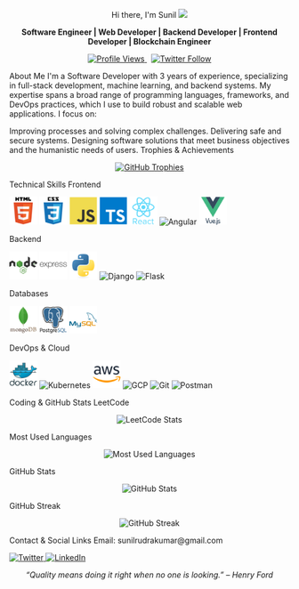 <p align="center">Hi there, I'm Sunil <img src="https://media.giphy.com/media/hvRJCLFzcasrR4ia7z/giphy.gif" width="28"></p>
<p align="center"> <strong>Software Engineer | Web Developer | Backend Developer | Frontend Developer | Blockchain Engineer</strong> </p> <p align="center"> <a href="https://komarev.com/ghpvc/?username=sunilrudrakumar"> <img src="https://komarev.com/ghpvc/?username=sunilrudrakumar&label=Profile%20views&color=0e75b6&style=flat" alt="Profile Views" /> </a> &nbsp; <a href="https://twitter.com/sunilrudrakumar"> <img src="https://img.shields.io/twitter/follow/sunilrudrakumar?logo=twitter&style=for-the-badge" alt="Twitter Follow" /> </a> </p>
About Me
I'm a Software Developer with 3 years of experience, specializing in full-stack development, machine learning, and backend systems. My expertise spans a broad range of programming languages, frameworks, and DevOps practices, which I use to build robust and scalable web applications. I focus on:

Improving processes and solving complex challenges.
Delivering safe and secure systems.
Designing software solutions that meet business objectives and the humanistic needs of users.
Trophies & Achievements
<p align="center"> <a href="https://github.com/ryo-ma/github-profile-trophy"> <img src="https://github-profile-trophy.vercel.app/?username=sunilrudrakumar&theme=onedark" alt="GitHub Trophies" /> </a> </p>
Technical Skills
Frontend
<p> <img src="https://raw.githubusercontent.com/devicons/devicon/master/icons/html5/html5-original-wordmark.svg" alt="HTML5" width="50" height="50" /> <img src="https://raw.githubusercontent.com/devicons/devicon/master/icons/css3/css3-original-wordmark.svg" alt="CSS3" width="50" height="50" /> <img src="https://raw.githubusercontent.com/devicons/devicon/master/icons/javascript/javascript-original.svg" alt="JavaScript" width="50" height="50" /> <img src="https://raw.githubusercontent.com/devicons/devicon/master/icons/typescript/typescript-original.svg" alt="TypeScript" width="50" height="50" /> <img src="https://raw.githubusercontent.com/devicons/devicon/master/icons/react/react-original-wordmark.svg" alt="React" width="50" height="50" /> <img src="https://angular.io/assets/images/logos/angular/angular.svg" alt="Angular" width="50" height="50" /> <img src="https://raw.githubusercontent.com/devicons/devicon/master/icons/vuejs/vuejs-original-wordmark.svg" alt="Vue.js" width="50" height="50" /> </p>
Backend
<p> <img src="https://raw.githubusercontent.com/devicons/devicon/master/icons/nodejs/nodejs-original-wordmark.svg" alt="Node.js" width="50" height="50" /> <img src="https://raw.githubusercontent.com/devicons/devicon/master/icons/express/express-original-wordmark.svg" alt="Express" width="50" height="50" /> <img src="https://raw.githubusercontent.com/devicons/devicon/master/icons/python/python-original.svg" alt="Python" width="50" height="50" /> <img src="https://cdn.worldvectorlogo.com/logos/django.svg" alt="Django" width="50" height="50" /> <img src="https://www.vectorlogo.zone/logos/pocoo_flask/pocoo_flask-icon.svg" alt="Flask" width="50" height="50" /> </p>
Databases
<p> <img src="https://raw.githubusercontent.com/devicons/devicon/master/icons/mongodb/mongodb-original-wordmark.svg" alt="MongoDB" width="50" height="50" /> <img src="https://raw.githubusercontent.com/devicons/devicon/master/icons/postgresql/postgresql-original-wordmark.svg" alt="PostgreSQL" width="50" height="50" /> <img src="https://raw.githubusercontent.com/devicons/devicon/master/icons/mysql/mysql-original-wordmark.svg" alt="MySQL" width="50" height="50" /> </p>
DevOps & Cloud
<p> <img src="https://raw.githubusercontent.com/devicons/devicon/master/icons/docker/docker-original-wordmark.svg" alt="Docker" width="50" height="50" /> <img src="https://www.vectorlogo.zone/logos/kubernetes/kubernetes-icon.svg" alt="Kubernetes" width="50" height="50" /> <img src="https://raw.githubusercontent.com/devicons/devicon/master/icons/amazonwebservices/amazonwebservices-original-wordmark.svg" alt="AWS" width="50" height="50" /> <img src="https://www.vectorlogo.zone/logos/google_cloud/google_cloud-icon.svg" alt="GCP" width="50" height="50" /> <img src="https://www.vectorlogo.zone/logos/git-scm/git-scm-icon.svg" alt="Git" width="50" height="50" /> <img src="https://www.vectorlogo.zone/logos/getpostman/getpostman-icon.svg" alt="Postman" width="50" height="50" /> </p>
Coding & GitHub Stats
LeetCode
<p align="center"> <img src="https://leetcode.card.workers.dev/_sunilkumar?theme=dark&font=baloo&extension=activity" alt="LeetCode Stats"/> </p>
Most Used Languages
<p align="center"> <img src="https://github-readme-stats.vercel.app/api/top-langs?username=sunilrudrakumar&show_icons=true&locale=en&layout=compact" alt="Most Used Languages" /> </p>
GitHub Stats
<p align="center"> <img src="https://github-readme-stats.vercel.app/api?username=sunilrudrakumar&show_icons=true&locale=en" alt="GitHub Stats" /> </p>
GitHub Streak
<p align="center"> <img src="https://github-readme-streak-stats.herokuapp.com/?user=sunilrudrakumar" alt="GitHub Streak" /> </p>
Contact & Social Links
Email: sunilrudrakumar@gmail.com
<p align="left"> <a href="https://twitter.com/sunilrudrakumar" target="_blank"> <img src="https://raw.githubusercontent.com/rahuldkjain/github-profile-readme-generator/master/src/images/icons/Social/twitter.svg" alt="Twitter" height="30" width="40" /> </a> <a href="https://linkedin.com/in/sunilrudrakumar" target="_blank"> <img src="https://raw.githubusercontent.com/rahuldkjain/github-profile-readme-generator/master/src/images/icons/Social/linked-in-alt.svg" alt="LinkedIn" height="30" width="40" /> </a> </p>
<p align="center"> <em>“Quality means doing it right when no one is looking.” – Henry Ford</em> </p>
